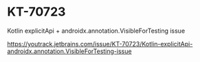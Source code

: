 # KT-70723
Kotlin explicitApi + androidx.annotation.VisibleForTesting issue

https://youtrack.jetbrains.com/issue/KT-70723/Kotlin-explicitApi-androidx.annotation.VisibleForTesting-issue
